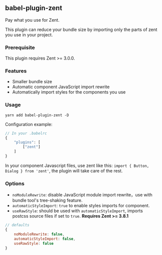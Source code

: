 ## babel-plugin-zent

Pay what you use for Zent.

This plugin can reduce your bundle size by importing only the parts of zent you use in your project.

### Prerequisite

This plugin requires Zent >= 3.0.0.

### Features

- Smaller bundle size
- Automatic component JavaScript import rewrite
- Automatically import styles for the components you use

### Usage

`yarn add babel-plugin-zent -D`

Configuration example:

```js
// In your .babelrc
{
	"plugins": [
		["zent"]
	]
}
```

In your component Javascript files, use zent like this: `import { Button, Dialog } from 'zent'`, the plugin will take care of the rest.

### Options

- `noModuleRewrite`: disable JavaScript module import rewrite，use with bundle tool's tree-shaking feature.
- `automaticStyleImport`: `true` to enable styles imports for component.
- `useRawStyle`: should be used with `automaticStyleImport`, imports postcss source files if set to `true`. **Requires Zent >= 3.8.1**

```js
// defaults
{
	noModuleRewrite: false,
	automaticStyleImport: false,
	useRawStyle: false
}
```
